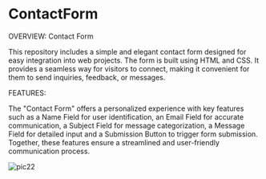 # ContactForm

OVERVIEW: Contact Form 

This repository includes a simple and elegant contact form designed for easy integration into web projects. The form is built using HTML and CSS. It provides a seamless way for visitors to connect, making it convenient for them to send inquiries, feedback, or messages.

FEATURES:

The "Contact Form" offers a personalized experience with key features such as a Name Field for user identification, an Email Field for accurate communication, a Subject Field for message categorization, a Message Field for detailed input and a Submission Button to trigger form submission. Together, these features ensure a streamlined and user-friendly communication process.

![pic22](https://github.com/Clamendeena/ContactForm/assets/79325932/6ffe4de5-3938-4741-917d-823389d26c05)
